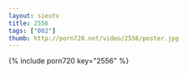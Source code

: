 ```yaml
--- 
layout: sieutv
title: 2556
tags: ["002"]
thumb: http://porn720.net/video/2556/poster.jpg
---
```

{% include porn720 key="2556" %} 
